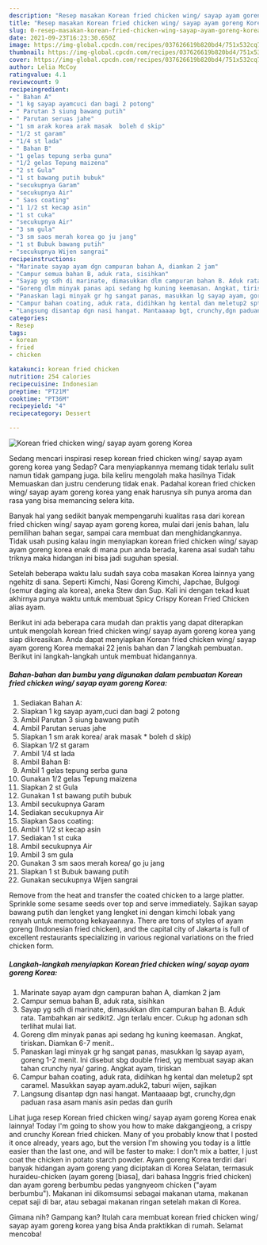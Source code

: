 ```yaml
---
description: "Resep masakan Korean fried chicken wing/ sayap ayam goreng Korea | Resep Membuat Korean fried chicken wing/ sayap ayam goreng Korea Yang Lezat"
title: "Resep masakan Korean fried chicken wing/ sayap ayam goreng Korea | Resep Membuat Korean fried chicken wing/ sayap ayam goreng Korea Yang Lezat"
slug: 0-resep-masakan-korean-fried-chicken-wing-sayap-ayam-goreng-korea-resep-membuat-korean-fried-chicken-wing-sayap-ayam-goreng-korea-yang-lezat
date: 2021-09-23T16:23:30.650Z
image: https://img-global.cpcdn.com/recipes/037626619b820bd4/751x532cq70/korean-fried-chicken-wing-sayap-ayam-goreng-korea-foto-resep-utama.jpg
thumbnail: https://img-global.cpcdn.com/recipes/037626619b820bd4/751x532cq70/korean-fried-chicken-wing-sayap-ayam-goreng-korea-foto-resep-utama.jpg
cover: https://img-global.cpcdn.com/recipes/037626619b820bd4/751x532cq70/korean-fried-chicken-wing-sayap-ayam-goreng-korea-foto-resep-utama.jpg
author: Lelia McCoy
ratingvalue: 4.1
reviewcount: 9
recipeingredient:
- " Bahan A"
- "1 kg sayap ayamcuci dan bagi 2 potong"
- " Parutan 3 siung bawang putih"
- " Parutan seruas jahe"
- "1 sm arak korea arak masak  boleh d skip"
- "1/2 st garam"
- "1/4 st lada"
- " Bahan B"
- "1 gelas tepung serba guna"
- "1/2 gelas Tepung maizena"
- "2 st Gula"
- "1 st bawang putih bubuk"
- "secukupnya Garam"
- "secukupnya Air"
- " Saos coating"
- "1 1/2 st kecap asin"
- "1 st cuka"
- "secukupnya Air"
- "3 sm gula"
- "3 sm saos merah korea go ju jang"
- "1 st Bubuk bawang putih"
- "secukupnya Wijen sangrai"
recipeinstructions:
- "Marinate sayap ayam dgn campuran bahan A, diamkan 2 jam"
- "Campur semua bahan B, aduk rata, sisihkan"
- "Sayap yg sdh di marinate, dimasukkan dlm campuran bahan B. Aduk rata. Tambahkan air sedikit2. Jgn terlalu encer. Cukup hg adonan sdh terlihat mulai liat."
- "Goreng dlm minyak panas api sedang hg kuning keemasan. Angkat, tiriskan. Diamkan 6-7 menit.."
- "Panaskan lagi minyak gr hg sangat panas, masukkan lg sayap ayam, goreng 1-2 menit. Ini disebut sbg double fried, yg membuat sayap akan tahan crunchy nya/ garing. Angkat ayam, tiriskan"
- "Campur bahan coating, aduk rata, didihkan hg kental dan meletup2 spt caramel. Masukkan sayap ayam.aduk2, taburi wijen, sajikan"
- "Langsung disantap dgn nasi hangat. Mantaaaap bgt, crunchy,dgn paduan rasa asam manis asin pedas dan gurih"
categories:
- Resep
tags:
- korean
- fried
- chicken

katakunci: korean fried chicken 
nutrition: 254 calories
recipecuisine: Indonesian
preptime: "PT21M"
cooktime: "PT36M"
recipeyield: "4"
recipecategory: Dessert

---
```



![Korean fried chicken wing/ sayap ayam goreng Korea](https://img-global.cpcdn.com/recipes/037626619b820bd4/751x532cq70/korean-fried-chicken-wing-sayap-ayam-goreng-korea-foto-resep-utama.jpg)

Sedang mencari inspirasi resep korean fried chicken wing/ sayap ayam goreng korea yang Sedap? Cara menyiapkannya memang tidak terlalu sulit namun tidak gampang juga. bila keliru mengolah maka hasilnya Tidak Memuaskan dan justru cenderung tidak enak. Padahal korean fried chicken wing/ sayap ayam goreng korea yang enak harusnya sih punya aroma dan rasa yang bisa memancing selera kita.

Banyak hal yang sedikit banyak mempengaruhi kualitas rasa dari korean fried chicken wing/ sayap ayam goreng korea, mulai dari jenis bahan, lalu pemilihan bahan segar, sampai cara membuat dan menghidangkannya. Tidak usah pusing kalau ingin menyiapkan korean fried chicken wing/ sayap ayam goreng korea enak di mana pun anda berada, karena asal sudah tahu triknya maka hidangan ini bisa jadi suguhan spesial.

Setelah beberapa waktu lalu sudah saya coba masakan Korea lainnya yang ngehitz di sana. Seperti Kimchi, Nasi Goreng Kimchi, Japchae, Bulgogi (semur daging ala korea), aneka Stew dan Sup. Kali ini dengan tekad kuat akhirnya punya waktu untuk membuat Spicy Crispy Korean Fried Chicken alias ayam.


Berikut ini ada beberapa cara mudah dan praktis yang dapat diterapkan untuk mengolah korean fried chicken wing/ sayap ayam goreng korea yang siap dikreasikan. Anda dapat menyiapkan Korean fried chicken wing/ sayap ayam goreng Korea memakai 22 jenis bahan dan 7 langkah pembuatan. Berikut ini langkah-langkah untuk membuat hidangannya.

<!--inarticleads1-->

##### Bahan-bahan dan bumbu yang digunakan dalam pembuatan Korean fried chicken wing/ sayap ayam goreng Korea:

1. Sediakan  Bahan A:
1. Siapkan 1 kg sayap ayam,cuci dan bagi 2 potong
1. Ambil  Parutan 3 siung bawang putih
1. Ambil  Parutan seruas jahe
1. Siapkan 1 sm arak korea/ arak masak * boleh d skip)
1. Siapkan 1/2 st garam
1. Ambil 1/4 st lada
1. Ambil  Bahan B:
1. Ambil 1 gelas tepung serba guna
1. Gunakan 1/2 gelas Tepung maizena
1. Siapkan 2 st Gula
1. Gunakan 1 st bawang putih bubuk
1. Ambil secukupnya Garam
1. Sediakan secukupnya Air
1. Siapkan  Saos coating:
1. Ambil 1 1/2 st kecap asin
1. Sediakan 1 st cuka
1. Ambil secukupnya Air
1. Ambil 3 sm gula
1. Gunakan 3 sm saos merah korea/ go ju jang
1. Siapkan 1 st Bubuk bawang putih
1. Gunakan secukupnya Wijen sangrai


Remove from the heat and transfer the coated chicken to a large platter. Sprinkle some sesame seeds over top and serve immediately. Sajikan sayap bawang putih dan lengket yang lengket ini dengan kimchi lobak yang renyah untuk memotong kekayaannya. There are tons of styles of ayam goreng (Indonesian fried chicken), and the capital city of Jakarta is full of excellent restaurants specializing in various regional variations on the fried chicken form. 

<!--inarticleads2-->

##### Langkah-langkah menyiapkan Korean fried chicken wing/ sayap ayam goreng Korea:

1. Marinate sayap ayam dgn campuran bahan A, diamkan 2 jam
1. Campur semua bahan B, aduk rata, sisihkan
1. Sayap yg sdh di marinate, dimasukkan dlm campuran bahan B. Aduk rata. Tambahkan air sedikit2. Jgn terlalu encer. Cukup hg adonan sdh terlihat mulai liat.
1. Goreng dlm minyak panas api sedang hg kuning keemasan. Angkat, tiriskan. Diamkan 6-7 menit..
1. Panaskan lagi minyak gr hg sangat panas, masukkan lg sayap ayam, goreng 1-2 menit. Ini disebut sbg double fried, yg membuat sayap akan tahan crunchy nya/ garing. Angkat ayam, tiriskan
1. Campur bahan coating, aduk rata, didihkan hg kental dan meletup2 spt caramel. Masukkan sayap ayam.aduk2, taburi wijen, sajikan
1. Langsung disantap dgn nasi hangat. Mantaaaap bgt, crunchy,dgn paduan rasa asam manis asin pedas dan gurih


Lihat juga resep Korean fried chicken wing/ sayap ayam goreng Korea enak lainnya! Today I&#39;m going to show you how to make dakgangjeong, a crispy and crunchy Korean fried chicken. Many of you probably know that I posted it once already, years ago, but the version I&#39;m showing you today is a little easier than the last one, and will be faster to make: I don&#39;t mix a batter, I just coat the chicken in potato starch powder. Ayam goreng Korea terdiri dari banyak hidangan ayam goreng yang diciptakan di Korea Selatan, termasuk huraideu-chicken (ayam goreng [biasa], dari bahasa Inggris fried chicken) dan ayam goreng berbumbu pedas yangnyeom chicken (&#34;ayam berbumbu&#34;). Makanan ini dikomsumsi sebagai makanan utama, makanan cepat saji di bar, atau sebagai makanan ringan setelah makan di Korea. 

Gimana nih? Gampang kan? Itulah cara membuat korean fried chicken wing/ sayap ayam goreng korea yang bisa Anda praktikkan di rumah. Selamat mencoba!
